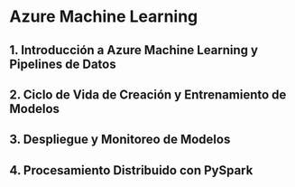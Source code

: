 # Azure Machine Learning

## 1. Introducción a Azure Machine Learning y Pipelines de Datos
## 2. Ciclo de Vida de Creación y Entrenamiento de Modelos
## 3. Despliegue y Monitoreo de Modelos
## 4. Procesamiento Distribuido con PySpark